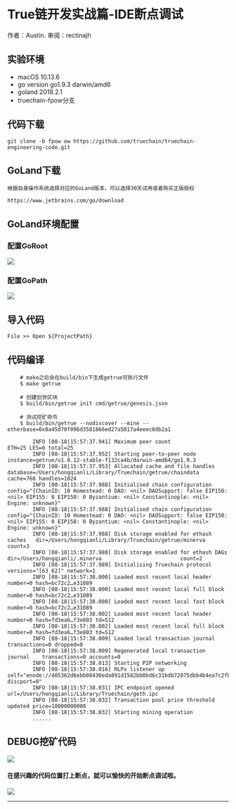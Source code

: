# True链开发实战篇-IDE断点调试

作者：Austin.    审阅：rectinajh  

## 实验环境
- macOS 10.13.6 
- go version go1.9.3 darwin/amd6
- goland 2018.2.1
- truechain-fpow分支

## 代码下载
    git clone -b fpow ow https://github.com/truechain/truechain-engineering-code.git
    
## GoLand下载

    根据自身操作系统选择对应的GoLand版本，可以选择30天试用或者购买正版授权
    
    https://www.jetbrains.com/go/download

## GoLand环境配置

### 配置GoRoot
![](http://ww1.sinaimg.cn/large/c0e05d1cgy1fudwddnv5bj20s00ja3zy.jpg)

### 配置GoPath
![](http://ww1.sinaimg.cn/large/c0e05d1cgy1fudwfl8hjnj20s50j6mz7.jpg)


## 导入代码
    File >> Open ${ProjectPath}

## 代码编译
    
```
    # make之后会在build/bin下生成getrue可执行文件
    $ make getrue
    
    # 创建创世区块
    $ build/bin/getrue init cmd/getrue/genesis.json
    
    # 测试挖矿命令
    $ build/bin/getrue --nodiscover --mine --etherbase=0x8a45d70f096d3581866ed27a5017a4eeec0db2a1
       
        INFO [08-18|15:57:37.941] Maximum peer count                       ETH=25 LES=0 total=25
        INFO [08-18|15:57:37.952] Starting peer-to-peer node               instance=getrue/v1.8.12-stable-f132ca4b/darwin-amd64/go1.9.3
        INFO [08-18|15:57:37.953] Allocated cache and file handles         database=/Users/hongqianli/Library/Truechain/getrue/chaindata cache=768 handles=1024
        INFO [08-18|15:57:37.988] Initialised chain configuration          config="{ChainID: 10 Homestead: 0 DAO: <nil> DAOSupport: false EIP150: <nil> EIP155: 0 EIP158: 0 Byzantium: <nil> Constantinople: <nil> Engine: unknown}"
        INFO [08-18|15:57:37.988] Initialised chain configuration          config="{ChainID: 10 Homestead: 0 DAO: <nil> DAOSupport: false EIP150: <nil> EIP155: 0 EIP158: 0 Byzantium: <nil> Constantinople: <nil> Engine: unknown}"
        INFO [08-18|15:57:37.988] Disk storage enabled for ethash caches   dir=/Users/hongqianli/Library/Truechain/getrue/minerva count=3
        INFO [08-18|15:57:37.988] Disk storage enabled for ethash DAGs     dir=/Users/hongqianli/.minerva                         count=2
        INFO [08-18|15:57:37.989] Initialising Truechain protocol          versions="[63 62]" network=1
        INFO [08-18|15:57:38.000] Loaded most recent local header          number=0 hash=bc72c2…e31089
        INFO [08-18|15:57:38.000] Loaded most recent local full block      number=0 hash=bc72c2…e31089
        INFO [08-18|15:57:38.000] Loaded most recent local fast block      number=0 hash=bc72c2…e31089
        INFO [08-18|15:57:38.002] Loaded most recent local header          number=0 hash=fd3ea6…f3e803 td=512
        INFO [08-18|15:57:38.002] Loaded most recent local full block      number=0 hash=fd3ea6…f3e803 td=512
        INFO [08-18|15:57:38.009] Loaded local transaction journal         transactions=0 dropped=0
        INFO [08-18|15:57:38.009] Regenerated local transaction journal    transactions=0 accounts=0
        INFO [08-18|15:57:38.013] Starting P2P networking 
        INFO [08-18|15:57:38.016] RLPx listener up                         self="enode://405362d6ebb08430eda891d1582bb0bd6c31bdb72875dbb4b4ea7c2fb5a3fcd6aae7bef6465735dd0365e4f21e24ea87e8f7197a28c7d69c54aca0094c590f88@[::]:30303?discport=0"
        INFO [08-18|15:57:38.031] IPC endpoint opened                      url=/Users/hongqianli/Library/Truechain/geth.ipc
        INFO [08-18|15:57:38.032] Transaction pool price threshold updated price=18000000000
        INFO [08-18|15:57:38.032] Starting mining operation 
        ......
```
    
## DEBUG挖矿代码

![](http://ww1.sinaimg.cn/large/c0e05d1cgy1fudx4zpp5yj20u50mdaeq.jpg)

#### 在感兴趣的代码位置打上断点，就可以愉快的开始断点调试啦。
![](http://ww1.sinaimg.cn/large/c0e05d1cgy1fudy58t83ej20zr0p6aji.jpg)



----
